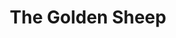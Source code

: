 --- 
title: "The Golden Sheep"
publishdate: "2018-12-14T16:48:46+02:00"
src: "https://365manga.net/manga/the-golden-sheep"
image: "https://data.365manga.net/images/thumbnails/32817-the-golden-sheep.jpg"
description: " Tsugu-chan is separated from her friends (Sora, Yuushin and Asari) when she moves away. After a few years, she finally returns and is happy to be reunited with them. Tsugu-chan believes that her friends didn't change, but that doesn't turn out to be the case."
---